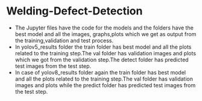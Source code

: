 # Welding-Defect-Detection
* The Jupyter files have the code for the models and the folders have the best model and all the images, graphs,plots which we get as output from the training,validation and test process.
* In yolov5_results folder the train folder has best model and all the plots related to the training step.The val folder has validation images and plots which we got from the validation step.The detect folder has predicted test images from the test step.
* In case of yolov8_results folder again the train folder has best model and all the plots related to the training step.The val folder has validation images and plots while the predict folder has predicted test images from the test step.
